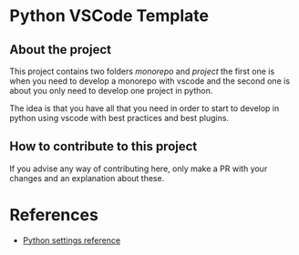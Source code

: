 # Python VSCode Template

## About the project

This project contains two folders *monorepo* and *project* the first one is when you need to develop a monorepo with vscode and the second one is about you only need to develop one project in python.

The idea is that you have all that you need in order to start to develop in python using vscode with best practices and best plugins.

## How to contribute to this project

If you advise any way of contributing here, only make a PR with your changes and an explanation about these.


# References
* [Python settings reference](https://code.visualstudio.com/docs/python/settings-reference)
